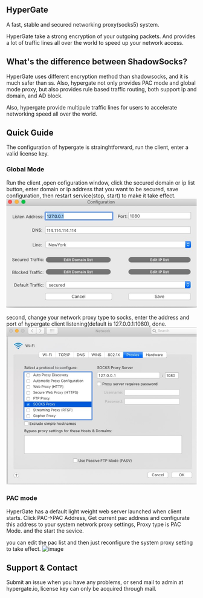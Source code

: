 ## HyperGate

A fast, stable and secured networking proxy(socks5) system.

HyperGate take a strong encryption of your outgoing packets. And provides a lot  of traffic lines all over the world to speed up your network access. 

## What's the difference between ShadowSocks?

HyperGate uses different encryption method than shadowsocks, and it is much safer than ss. Also, hypergate not only provides PAC mode and global mode proxy, but also provides rule based traffic routing, both support ip and domain, and AD block.

Also, hypergate provide multipule traffic lines for users to accelerate networking speed all over the world. 

## Quick Guide
The configuration of hypergate is strainghtforward, run the client, enter a valid license key.

### Global Mode
Run the client ,open cofiguration window, click the secured domain or ip list button, enter domain or ip address that you want to be secured, save configuration, then restart service(stop, start) to make it take effect.
![image](assets/config.jpg)

second, change your network proxy type to socks, enter the address and port of hypergate client listening(default is 127.0.0.1:1080), done.
![image](assets/socks.jpg)

### PAC mode
HyperGate has a default light weight web server launched when client starts. Click PAC->PAC Address, Get current pac address and configurate this address to your system network proxy settings, Proxy type is PAC Mode. and the start the sevice.

you can edit the pac list and then just reconfigure the system proxy setting to take effect.
![image](pac.jpg)

## Support & Contact

Submit an issue when you have any problems, or send mail to admin at hypergate.io, license key can only be acquired through mail.



